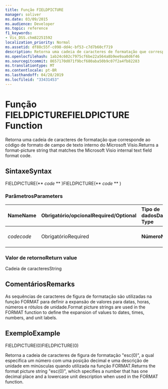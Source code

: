 ```yaml
---
title: Função FIELDPICTURE
manager: soliver
ms.date: 03/09/2015
ms.audience: Developer
ms.topic: reference
f1_keywords:
- Vis_DSS.chm82251592
localization_priority: Normal
ms.assetid: df88c55f-c098-dd4c-bf53-c7d7b60cf719
description: Retorna uma cadeia de caracteres de formatação que corresponde ao código de formato de campo de texto interno do Microsoft Visio.
ms.openlocfilehash: 1ab24c602c7975cf6be22a564a8b9ee9aa0d6f46
ms.sourcegitcommit: 8657170d071f9bcf680aba50b9c07f2a4fb82283
ms.translationtype: MT
ms.contentlocale: pt-BR
ms.lasthandoff: 04/28/2019
ms.locfileid: "33431453"
---
```

# <a name="fieldpicture-function"></a><span data-ttu-id="fb27f-103">Função FIELDPICTURE</span><span class="sxs-lookup"><span data-stu-id="fb27f-103">FIELDPICTURE Function</span></span>

<span data-ttu-id="fb27f-104">Retorna uma cadeia de caracteres de formatação que corresponde ao código de formato de campo de texto interno do Microsoft Visio.</span><span class="sxs-lookup"><span data-stu-id="fb27f-104">Returns a format-picture string that matches the Microsoft Visio internal text field format code.</span></span>
  
## <a name="syntax"></a><span data-ttu-id="fb27f-105">Sintaxe</span><span class="sxs-lookup"><span data-stu-id="fb27f-105">Syntax</span></span>

<span data-ttu-id="fb27f-106">FIELDPICTURE(\*\* *code* \*\* )</span><span class="sxs-lookup"><span data-stu-id="fb27f-106">FIELDPICTURE(\*\* *code* \*\* )</span></span> 
  
### <a name="parameters"></a><span data-ttu-id="fb27f-107">Parâmetros</span><span class="sxs-lookup"><span data-stu-id="fb27f-107">Parameters</span></span>

|<span data-ttu-id="fb27f-108">**Name**</span><span class="sxs-lookup"><span data-stu-id="fb27f-108">**Name**</span></span>|<span data-ttu-id="fb27f-109">**Obrigatório/opcional**</span><span class="sxs-lookup"><span data-stu-id="fb27f-109">**Required/Optional**</span></span>|<span data-ttu-id="fb27f-110">**Tipo de dados**</span><span class="sxs-lookup"><span data-stu-id="fb27f-110">**Data Type**</span></span>|<span data-ttu-id="fb27f-111">**Descrição**</span><span class="sxs-lookup"><span data-stu-id="fb27f-111">**Description**</span></span>|
|:-----|:-----|:-----|:-----|
| <span data-ttu-id="fb27f-112">_code_</span><span class="sxs-lookup"><span data-stu-id="fb27f-112">_code_</span></span> <br/> |<span data-ttu-id="fb27f-113">Obrigatório</span><span class="sxs-lookup"><span data-stu-id="fb27f-113">Required</span></span>  <br/> |<span data-ttu-id="fb27f-114">**Número**</span><span class="sxs-lookup"><span data-stu-id="fb27f-114">**Number**</span></span> <br/> | <span data-ttu-id="fb27f-115">Um código de formato de campo de texto.</span><span class="sxs-lookup"><span data-stu-id="fb27f-115">A text field format code.</span></span>  <br/> |
   
### <a name="return-value"></a><span data-ttu-id="fb27f-116">Valor de retorno</span><span class="sxs-lookup"><span data-stu-id="fb27f-116">Return value</span></span>

<span data-ttu-id="fb27f-117">Cadeia de caracteres</span><span class="sxs-lookup"><span data-stu-id="fb27f-117">String</span></span>
  
## <a name="remarks"></a><span data-ttu-id="fb27f-118">Comentários</span><span class="sxs-lookup"><span data-stu-id="fb27f-118">Remarks</span></span>

<span data-ttu-id="fb27f-119">As sequências de caracteres de figura de formatação são utilizadas na função FORMAT para definir a expansão de valores para datas, horas, números e rótulos de unidade.</span><span class="sxs-lookup"><span data-stu-id="fb27f-119">Format picture strings are used in the FORMAT function to define the expansion of values to dates, times, numbers, and unit labels.</span></span>
  
## <a name="example"></a><span data-ttu-id="fb27f-120">Exemplo</span><span class="sxs-lookup"><span data-stu-id="fb27f-120">Example</span></span>

<span data-ttu-id="fb27f-121">FIELDPICTURE(0)</span><span class="sxs-lookup"><span data-stu-id="fb27f-121">FIELDPICTURE(0)</span></span> 
  
<span data-ttu-id="fb27f-122">Retorna a cadeia de caracteres de figura de formatação "esc(0)", a qual especifica um número com uma posição decimal e uma descrição de unidade em minúsculas quando utilizada na função FORMAT.</span><span class="sxs-lookup"><span data-stu-id="fb27f-122">Returns the format picture string "esc(0)", which specifies a number that has one decimal place and a lowercase unit description when used in the FORMAT function.</span></span> 
  

